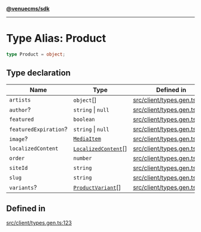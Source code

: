 [**@venuecms/sdk**](../Index.md)

***

# Type Alias: Product

```ts
type Product = object;
```

## Type declaration

| Name | Type | Defined in |
| ------ | ------ | ------ |
| `artists` | `object`[] | [src/client/types.gen.ts:132](https://github.com/venuecms/sdk/blob/c07c18831cf33fafb3b37826410f2b30773eb6c2/src/client/types.gen.ts#L132) |
| `author`? | `string` \| `null` | [src/client/types.gen.ts:129](https://github.com/venuecms/sdk/blob/c07c18831cf33fafb3b37826410f2b30773eb6c2/src/client/types.gen.ts#L129) |
| `featured` | `boolean` | [src/client/types.gen.ts:127](https://github.com/venuecms/sdk/blob/c07c18831cf33fafb3b37826410f2b30773eb6c2/src/client/types.gen.ts#L127) |
| `featuredExpiration`? | `string` \| `null` | [src/client/types.gen.ts:128](https://github.com/venuecms/sdk/blob/c07c18831cf33fafb3b37826410f2b30773eb6c2/src/client/types.gen.ts#L128) |
| `image`? | [`MediaItem`](MediaItem.md) | [src/client/types.gen.ts:130](https://github.com/venuecms/sdk/blob/c07c18831cf33fafb3b37826410f2b30773eb6c2/src/client/types.gen.ts#L130) |
| `localizedContent` | [`LocalizedContent`](LocalizedContent.md)[] | [src/client/types.gen.ts:131](https://github.com/venuecms/sdk/blob/c07c18831cf33fafb3b37826410f2b30773eb6c2/src/client/types.gen.ts#L131) |
| `order` | `number` | [src/client/types.gen.ts:126](https://github.com/venuecms/sdk/blob/c07c18831cf33fafb3b37826410f2b30773eb6c2/src/client/types.gen.ts#L126) |
| `siteId` | `string` | [src/client/types.gen.ts:124](https://github.com/venuecms/sdk/blob/c07c18831cf33fafb3b37826410f2b30773eb6c2/src/client/types.gen.ts#L124) |
| `slug` | `string` | [src/client/types.gen.ts:125](https://github.com/venuecms/sdk/blob/c07c18831cf33fafb3b37826410f2b30773eb6c2/src/client/types.gen.ts#L125) |
| `variants`? | [`ProductVariant`](ProductVariant.md)[] | [src/client/types.gen.ts:139](https://github.com/venuecms/sdk/blob/c07c18831cf33fafb3b37826410f2b30773eb6c2/src/client/types.gen.ts#L139) |

## Defined in

[src/client/types.gen.ts:123](https://github.com/venuecms/sdk/blob/c07c18831cf33fafb3b37826410f2b30773eb6c2/src/client/types.gen.ts#L123)
